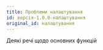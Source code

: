 ```yaml
---
title: Проблеми налаштування
id: версія-1.0.0-налаштування
original_id: налаштування
---
```


Деякі речі щодо основних функцій